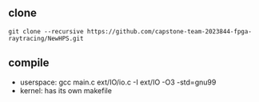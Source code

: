 ## clone
`git clone --recursive https://github.com/capstone-team-2023844-fpga-raytracing/NewHPS.git`
## compile
- userspace: gcc main.c ext/IO/io.c -I ext/IO -O3 -std=gnu99
- kernel: has its own makefile
